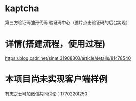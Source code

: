 # kaptcha
第三方验证码雏形代码
验证码中心（图片点击验证码的后台实现）

# 详情(搭建流程，使用过程)
https://blog.csdn.net/sinat_31908303/article/details/81478540

# 本项目尚未实现客户端样例
有志之士可加微信共同讨论：17702201250